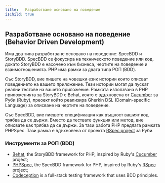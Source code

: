 ```yaml
---
title:   Разработване основано на поведение
isChild: true
---
```


## Разработване основано на поведение (Behavior Driven Development)

Има два типа разработване основано на поведение: SpecBDD и StoryBDD. SpecBDD се фокусира на техническото поведение или код, докато StoryBDD е насочено към бизнеса, чертите на поведение и взаимотношенията. PHP има рамки за двата типа РОП (BDD).

Със StoryBDD, вие пишете на човешки език истории които описват поведението на вашето приложение. Тези истории
могат да пускат реални тестове на вашето приложение. Рамката използвана в PHP приложенията за StoryBDD
е Behat, която е вдъхновена от [Cucumber](http://cukes.info/) за Руби (Ruby), преоект който реализира Gherkin DSL (Domain-specific Language)
за описване на чертите на поведение.

Със SpecBDD, вие пиешете спецификация как въщност вашият код трябва да се държи. Вместо да тествате функция или метод,
вие описвате как трябва да се държи. За тази работа PHP предлага рамката PHPSpec. Тази рамка е вдъхновена
от проекта [RSpec project](http://rspec.info/) за Руби.

### Инструменти за РОП (BDD)

* [Behat](http://behat.org/), the StoryBDD framework for PHP, inspired by Ruby's [Cucumber](http://cukes.info/) project;
* [PHPSpec](http://www.phpspec.net/), the SpecBDD framework for PHP, inspired by Ruby's [RSpec](http://rspec.info/) project;
* [Codeception](http://www.codeception.com) is a full-stack testing framework that uses BDD principles.
